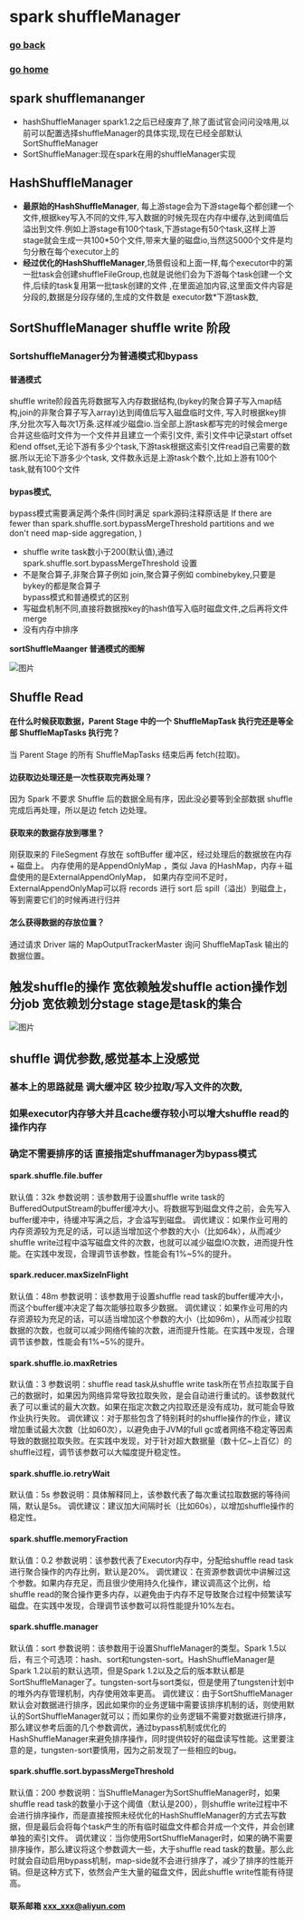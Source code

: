# spark shuffleManager
### [go back](/spark.md)      
### [go home](../README.md)     
## spark shufflemananger

+ hashShuffleManager spark1.2之后已经废弃了,除了面试官会问问没啥用,以前可以配置选择shuffleManager的具体实现,现在已经全部默认SortShuffleManager
+ SortShuffleManager:现在spark在用的shuffleManager实现


## HashShuffleManager

+ **最原始的HashShuffleManager**, 每上游stage会为下游stage每个都创建一个文件,根据key写入不同的文件,写入数据的时候先现在内存中缓存,达到阈值后溢出到文件.例如上游stage有100个task,下游stage有50个task,这样上游stage就会生成一共100*50个文件,带来大量的磁盘io,当然这5000个文件是均匀分散在每个executor上的
+ **经过优化的HashShuffleManager**,场景假设和上面一样,每个executor中的第一批task会创建shuffleFileGroup,也就是说他们会为下游每个task创建一个文件,后续的task复用第一批task创建的文件 ,在里面追加内容,这里面文件内容是分段的,数据是分段存储的,生成的文件数是  executor数*下游task数,

## SortShuffleManager shuffle write 阶段
### SortshuffleManager分为普通模式和bypass
#### 普通模式
shuffle write阶段首先将数据写入内存数据结构,(bykey的聚合算子写入map结构,join的非聚合算子写入array)达到阈值后写入磁盘临时文件,
写入时根据key排序,分批次写入每次1万条.这样减少磁盘io.当全部上游task都写完的时候会merge合并这些临时文件为一个文件并且建立一个索引文件,
索引文件中记录start offset 和end offset,无论下游有多少个task,下游task根据这索引文件read自己需要的数据.所以无论下游多少个task,
文件数永远是上游task个数个,比如上游有100个task,就有100个文件
#### bypas模式,
bypass模式需要满足两个条件(同时满足 spark源码注释原话是 If there are fewer than spark.shuffle.sort.bypassMergeThreshold partitions and we don't need map-side aggregation, )
+ shuffle write task数小于200(默认值),通过 spark.shuffle.sort.bypassMergeThreshold 设置
+ 不是聚合算子,非聚合算子例如 join,聚合算子例如 combinebykey,只要是bykey的都是聚合算子  
bypass模式和普通模式的区别  
+ 写磁盘机制不同,直接将数据按key的hash值写入临时磁盘文件,之后再将文件merge
+ 没有内存中排序

**sortShuffleMaanger 普通模式的图解**  

![图片](/static/img/up-a77db1169be9f1d1979e2dd4ac737c8e3fa.png)

## Shuffle Read
#### 在什么时候获取数据，Parent Stage 中的一个 ShuffleMapTask 执行完还是等全部 ShuffleMapTasks 执行完？
 当 Parent Stage 的所有 ShuffleMapTasks 结束后再 fetch(拉取)。
#### 边获取边处理还是一次性获取完再处理？  
因为 Spark 不要求 Shuffle 后的数据全局有序，因此没必要等到全部数据 shuffle 完成后再处理，所以是边 fetch 边处理。
#### 获取来的数据存放到哪里？  
刚获取来的 FileSegment 存放在 softBuffer 缓冲区，经过处理后的数据放在内存 + 磁盘上。
内存使用的是AppendOnlyMap ，类似 Java 的HashMap，内存＋磁盘使用的是ExternalAppendOnlyMap，
如果内存空间不足时，ExternalAppendOnlyMap可以将 records 进行 sort 后 spill（溢出）到磁盘上，等到需要它们的时候再进行归并
#### 怎么获得数据的存放位置？
通过请求 Driver 端的 MapOutputTrackerMaster 询问 ShuffleMapTask 输出的数据位置。

## 触发shuffle的操作 宽依赖触发shuffle action操作划分job 宽依赖划分stage stage是task的集合
![图片](/static/img/v2-6c5382709dc907e1c469d73b12bfbde7_r.jpg)


## shuffle 调优参数,感觉基本上没感觉
### 基本上的思路就是 调大缓冲区 较少拉取/写入文件的次数,
### 如果executor内存够大并且cache缓存较小可以增大shuffle read的操作内存
### 确定不需要排序的话 直接指定shuffmanager为bypass模式
#### spark.shuffle.file.buffer
默认值：32k
参数说明：该参数用于设置shuffle write task的BufferedOutputStream的buffer缓冲大小。将数据写到磁盘文件之前，会先写入buffer缓冲中，待缓冲写满之后，才会溢写到磁盘。
调优建议：如果作业可用的内存资源较为充足的话，可以适当增加这个参数的大小（比如64k），从而减少shuffle write过程中溢写磁盘文件的次数，也就可以减少磁盘IO次数，进而提升性能。在实践中发现，合理调节该参数，性能会有1%~5%的提升。
#### spark.reducer.maxSizeInFlight
默认值：48m
参数说明：该参数用于设置shuffle read task的buffer缓冲大小，而这个buffer缓冲决定了每次能够拉取多少数据。
调优建议：如果作业可用的内存资源较为充足的话，可以适当增加这个参数的大小（比如96m），从而减少拉取数据的次数，也就可以减少网络传输的次数，进而提升性能。在实践中发现，合理调节该参数，性能会有1%~5%的提升。
#### spark.shuffle.io.maxRetries
默认值：3
参数说明：shuffle read task从shuffle write task所在节点拉取属于自己的数据时，如果因为网络异常导致拉取失败，是会自动进行重试的。该参数就代表了可以重试的最大次数。如果在指定次数之内拉取还是没有成功，就可能会导致作业执行失败。
调优建议：对于那些包含了特别耗时的shuffle操作的作业，建议增加重试最大次数（比如60次），以避免由于JVM的full gc或者网络不稳定等因素导致的数据拉取失败。在实践中发现，对于针对超大数据量（数十亿~上百亿）的shuffle过程，调节该参数可以大幅度提升稳定性。
#### spark.shuffle.io.retryWait
默认值：5s
参数说明：具体解释同上，该参数代表了每次重试拉取数据的等待间隔，默认是5s。
调优建议：建议加大间隔时长（比如60s），以增加shuffle操作的稳定性。
#### spark.shuffle.memoryFraction
默认值：0.2
参数说明：该参数代表了Executor内存中，分配给shuffle read task进行聚合操作的内存比例，默认是20%。
调优建议：在资源参数调优中讲解过这个参数。如果内存充足，而且很少使用持久化操作，建议调高这个比例，给shuffle read的聚合操作更多内存，以避免由于内存不足导致聚合过程中频繁读写磁盘。在实践中发现，合理调节该参数可以将性能提升10%左右。
#### spark.shuffle.manager
默认值：sort
参数说明：该参数用于设置ShuffleManager的类型。Spark 1.5以后，有三个可选项：hash、sort和tungsten-sort。HashShuffleManager是Spark 1.2以前的默认选项，但是Spark 1.2以及之后的版本默认都是SortShuffleManager了。tungsten-sort与sort类似，但是使用了tungsten计划中的堆外内存管理机制，内存使用效率更高。
调优建议：由于SortShuffleManager默认会对数据进行排序，因此如果你的业务逻辑中需要该排序机制的话，则使用默认的SortShuffleManager就可以；而如果你的业务逻辑不需要对数据进行排序，那么建议参考后面的几个参数调优，通过bypass机制或优化的HashShuffleManager来避免排序操作，同时提供较好的磁盘读写性能。这里要注意的是，tungsten-sort要慎用，因为之前发现了一些相应的bug。
#### spark.shuffle.sort.bypassMergeThreshold
默认值：200
参数说明：当ShuffleManager为SortShuffleManager时，如果shuffle read task的数量小于这个阈值（默认是200），则shuffle write过程中不会进行排序操作，而是直接按照未经优化的HashShuffleManager的方式去写数据，但是最后会将每个task产生的所有临时磁盘文件都合并成一个文件，并会创建单独的索引文件。
调优建议：当你使用SortShuffleManager时，如果的确不需要排序操作，那么建议将这个参数调大一些，大于shuffle read task的数量。那么此时就会自动启用bypass机制，map-side就不会进行排序了，减少了排序的性能开销。但是这种方式下，依然会产生大量的磁盘文件，因此shuffle write性能有待提高。

#### 联系邮箱 xxx_xxx@aliyun.com

